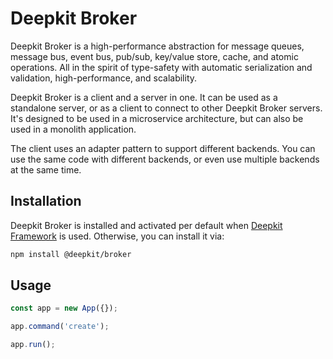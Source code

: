 # Deepkit Broker

Deepkit Broker is a high-performance abstraction for message queues, message bus, event bus, pub/sub, key/value store, cache, and atomic operations. All in the spirit of type-safety with automatic serialization and validation, high-performance, and scalability.

Deepkit Broker is a client and a server in one. It can be used as a standalone server, or as a client to connect to other Deepkit Broker servers. It's designed to be used in a microservice architecture, but can also be used in a monolith application.

The client uses an adapter pattern to support different backends. You can use the same code with different backends, or even use multiple backends at the same time.

## Installation

Deepkit Broker is installed and activated per default when [Deepkit Framework](./framework.md) is used. Otherwise, you can install it via:

```bash
npm install @deepkit/broker
```

## Usage

```typescript
const app = new App({});

app.command('create');

app.run();
```
